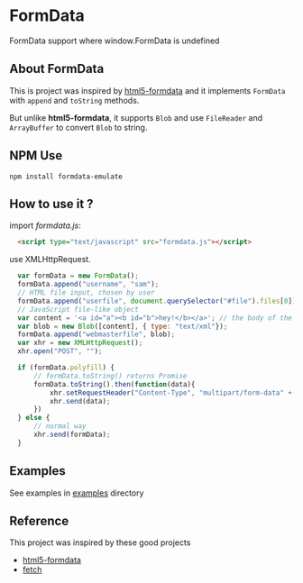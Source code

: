 # FormData
FormData support where window.FormData is undefined

## About FormData

This is project was inspired by [html5-formdata](https://github.com/francois2metz/html5-formdata/blob/master/README.md) and it implements `FormData` with `append` and `toString` methods.

But unlike **html5-formdata**, it supports `Blob`  and use `FileReader` and `ArrayBuffer` to convert `Blob` to string.

## NPM Use
```
npm install formdata-emulate
```

## How to use it ?

import *formdata.js*:

```html
  <script type="text/javascript" src="formdata.js"></script>
```
use XMLHttpRequest.

```javascript
  var formData = new FormData();
  formData.append("username", "sam");
  // HTML file input, chosen by user
  formData.append("userfile", document.querySelector("#file").files[0]);
  // JavaScript file-like object
  var content = '<a id="a"><b id="b">hey!</b></a>'; // the body of the new file...
  var blob = new Blob([content], { type: "text/xml"});
  formData.append("webmasterfile", blob);
  var xhr = new XMLHttpRequest();
  xhr.open("POST", "");

  if (formData.polyfill) {
      // formData.toString() returns Promise
      formData.toString().then(function(data){
          xhr.setRequestHeader("Content-Type", "multipart/form-data" + formData.boundary)
          xhr.send(data);
      })
  } else {
      // normal way
      xhr.send(formData);
  }
```

## Examples

See examples in [examples](https://github.com/henryluki/FormData/tree/master/examples) directory

## Reference

This project was inspired by these good projects

- [html5-formdata](https://github.com/francois2metz/html5-formdata)
- [fetch](https://github.com/github/fetch)